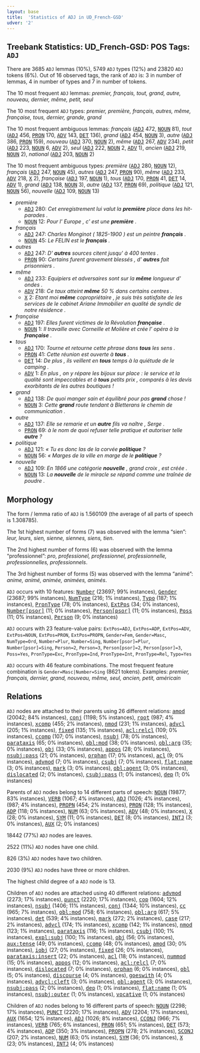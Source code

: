 ```yaml
---
layout: base
title:  'Statistics of ADJ in UD_French-GSD'
udver: '2'
---
```


## Treebank Statistics: UD_French-GSD: POS Tags: `ADJ`

There are 3685 `ADJ` lemmas (10%), 5749 `ADJ` types (12%) and 23820 `ADJ` tokens (6%).
Out of 16 observed tags, the rank of `ADJ` is: 3 in number of lemmas, 4 in number of types and 7 in number of tokens.

The 10 most frequent `ADJ` lemmas: <em>premier, français, tout, grand, autre, nouveau, dernier, même, petit, seul</em>

The 10 most frequent `ADJ` types:  <em>premier, première, français, autres, même, française, tous, dernier, grande, grand</em>

The 10 most frequent ambiguous lemmas: <em>français</em> (<tt><a href="fr_gsd-pos-ADJ.html">ADJ</a></tt> 472, <tt><a href="fr_gsd-pos-NOUN.html">NOUN</a></tt> 81), <em>tout</em> (<tt><a href="fr_gsd-pos-ADJ.html">ADJ</a></tt> 456, <tt><a href="fr_gsd-pos-PRON.html">PRON</a></tt> 170, <tt><a href="fr_gsd-pos-ADV.html">ADV</a></tt> 143, <tt><a href="fr_gsd-pos-DET.html">DET</a></tt> 136), <em>grand</em> (<tt><a href="fr_gsd-pos-ADJ.html">ADJ</a></tt> 454, <tt><a href="fr_gsd-pos-NOUN.html">NOUN</a></tt> 3), <em>autre</em> (<tt><a href="fr_gsd-pos-ADJ.html">ADJ</a></tt> 386, <tt><a href="fr_gsd-pos-PRON.html">PRON</a></tt> 159), <em>nouveau</em> (<tt><a href="fr_gsd-pos-ADJ.html">ADJ</a></tt> 370, <tt><a href="fr_gsd-pos-NOUN.html">NOUN</a></tt> 2), <em>même</em> (<tt><a href="fr_gsd-pos-ADJ.html">ADJ</a></tt> 267, <tt><a href="fr_gsd-pos-ADV.html">ADV</a></tt> 234), <em>petit</em> (<tt><a href="fr_gsd-pos-ADJ.html">ADJ</a></tt> 223, <tt><a href="fr_gsd-pos-NOUN.html">NOUN</a></tt> 6, <tt><a href="fr_gsd-pos-ADV.html">ADV</a></tt> 2), <em>seul</em> (<tt><a href="fr_gsd-pos-ADJ.html">ADJ</a></tt> 222, <tt><a href="fr_gsd-pos-NOUN.html">NOUN</a></tt> 2, <tt><a href="fr_gsd-pos-ADV.html">ADV</a></tt> 1), <em>ancien</em> (<tt><a href="fr_gsd-pos-ADJ.html">ADJ</a></tt> 219, <tt><a href="fr_gsd-pos-NOUN.html">NOUN</a></tt> 2), <em>national</em> (<tt><a href="fr_gsd-pos-ADJ.html">ADJ</a></tt> 203, <tt><a href="fr_gsd-pos-NOUN.html">NOUN</a></tt> 2)

The 10 most frequent ambiguous types:  <em>première</em> (<tt><a href="fr_gsd-pos-ADJ.html">ADJ</a></tt> 280, <tt><a href="fr_gsd-pos-NOUN.html">NOUN</a></tt> 12), <em>français</em> (<tt><a href="fr_gsd-pos-ADJ.html">ADJ</a></tt> 247, <tt><a href="fr_gsd-pos-NOUN.html">NOUN</a></tt> 45), <em>autres</em> (<tt><a href="fr_gsd-pos-ADJ.html">ADJ</a></tt> 247, <tt><a href="fr_gsd-pos-PRON.html">PRON</a></tt> 90), <em>même</em> (<tt><a href="fr_gsd-pos-ADJ.html">ADJ</a></tt> 233, <tt><a href="fr_gsd-pos-ADV.html">ADV</a></tt> 218, <tt><a href="fr_gsd-pos-X.html">X</a></tt> 2), <em>française</em> (<tt><a href="fr_gsd-pos-ADJ.html">ADJ</a></tt> 197, <tt><a href="fr_gsd-pos-NOUN.html">NOUN</a></tt> 1), <em>tous</em> (<tt><a href="fr_gsd-pos-ADJ.html">ADJ</a></tt> 170, <tt><a href="fr_gsd-pos-PRON.html">PRON</a></tt> 41, <tt><a href="fr_gsd-pos-DET.html">DET</a></tt> 14, <tt><a href="fr_gsd-pos-ADV.html">ADV</a></tt> 1), <em>grand</em> (<tt><a href="fr_gsd-pos-ADJ.html">ADJ</a></tt> 138, <tt><a href="fr_gsd-pos-NOUN.html">NOUN</a></tt> 3), <em>autre</em> (<tt><a href="fr_gsd-pos-ADJ.html">ADJ</a></tt> 137, <tt><a href="fr_gsd-pos-PRON.html">PRON</a></tt> 69), <em>politique</em> (<tt><a href="fr_gsd-pos-ADJ.html">ADJ</a></tt> 121, <tt><a href="fr_gsd-pos-NOUN.html">NOUN</a></tt> 56), <em>nouvelle</em> (<tt><a href="fr_gsd-pos-ADJ.html">ADJ</a></tt> 109, <tt><a href="fr_gsd-pos-NOUN.html">NOUN</a></tt> 13)


* <em>première</em>
  * <tt><a href="fr_gsd-pos-ADJ.html">ADJ</a></tt> 280: <em>Cet enregistrement lui valut la <b>première</b> place dans les hit-parades .</em>
  * <tt><a href="fr_gsd-pos-NOUN.html">NOUN</a></tt> 12: <em>Pour l' Europe , c' est une <b>première</b> .</em>
* <em>français</em>
  * <tt><a href="fr_gsd-pos-ADJ.html">ADJ</a></tt> 247: <em>Charles Monginot ( 1825-1900 ) est un peintre <b>français</b> .</em>
  * <tt><a href="fr_gsd-pos-NOUN.html">NOUN</a></tt> 45: <em>Le FELIN est le <b>français</b> .</em>
* <em>autres</em>
  * <tt><a href="fr_gsd-pos-ADJ.html">ADJ</a></tt> 247: <em>D' <b>autres</b> sources citent jusqu' à 400 tentes .</em>
  * <tt><a href="fr_gsd-pos-PRON.html">PRON</a></tt> 90: <em>Certains furent gravement blessés , d' <b>autres</b> fait prisonniers .</em>
* <em>même</em>
  * <tt><a href="fr_gsd-pos-ADJ.html">ADJ</a></tt> 233: <em>Equipiers et adversaires sont sur la <b>même</b> longueur d' ondes .</em>
  * <tt><a href="fr_gsd-pos-ADV.html">ADV</a></tt> 218: <em>Ce taux atteint <b>même</b> 50 % dans certains centres .</em>
  * <tt><a href="fr_gsd-pos-X.html">X</a></tt> 2: <em>Etant moi <b>même</b> copropriétaire , je suis très satisfaite de les services de le cabinet Ariane Immobilier en qualité de syndic de notre résidence .</em>
* <em>française</em>
  * <tt><a href="fr_gsd-pos-ADJ.html">ADJ</a></tt> 197: <em>Elles furent victimes de la Révolution <b>française</b> .</em>
  * <tt><a href="fr_gsd-pos-NOUN.html">NOUN</a></tt> 1: <em>Il travaille avec Corneille et Molière et crée l' opéra à la <b>française</b> .</em>
* <em>tous</em>
  * <tt><a href="fr_gsd-pos-ADJ.html">ADJ</a></tt> 170: <em>Tourne et retourne cette phrase dans <b>tous</b> les sens .</em>
  * <tt><a href="fr_gsd-pos-PRON.html">PRON</a></tt> 41: <em>Cette réunion est ouverte à <b>tous</b> .</em>
  * <tt><a href="fr_gsd-pos-DET.html">DET</a></tt> 14: <em>De plus , ils veillent en <b>tous</b> temps à la quiétude de le camping .</em>
  * <tt><a href="fr_gsd-pos-ADV.html">ADV</a></tt> 1: <em>En plus , on y répare les bijoux sur place : le service et la qualité sont impeccables et à <b>tous</b> petits prix , comparés à les devis exorbitants de les autres boutiques !</em>
* <em>grand</em>
  * <tt><a href="fr_gsd-pos-ADJ.html">ADJ</a></tt> 138: <em>De quoi manger sain et équilibré pour pas <b>grand</b> chose !</em>
  * <tt><a href="fr_gsd-pos-NOUN.html">NOUN</a></tt> 3: <em>Cette <b>grand</b> route tendant à Bletterans le chemin de communication .</em>
* <em>autre</em>
  * <tt><a href="fr_gsd-pos-ADJ.html">ADJ</a></tt> 137: <em>Elle se remarie et un <b>autre</b> fils va naître , Serge .</em>
  * <tt><a href="fr_gsd-pos-PRON.html">PRON</a></tt> 69: <em>à le nom de quoi refuser telle pratique et autoriser telle <b>autre</b> ?</em>
* <em>politique</em>
  * <tt><a href="fr_gsd-pos-ADJ.html">ADJ</a></tt> 121: <em>« Tu es donc las de la corvée <b>politique</b> ?</em>
  * <tt><a href="fr_gsd-pos-NOUN.html">NOUN</a></tt> 56: <em>« Marges de la ville en marge de le <b>politique</b> ?</em>
* <em>nouvelle</em>
  * <tt><a href="fr_gsd-pos-ADJ.html">ADJ</a></tt> 109: <em>En 1866 une catégorie <b>nouvelle</b> , grand croix , est créée .</em>
  * <tt><a href="fr_gsd-pos-NOUN.html">NOUN</a></tt> 13: <em>La <b>nouvelle</b> de le miracle se répand comme une traînée de poudre .</em>

## Morphology

The form / lemma ratio of `ADJ` is 1.560109 (the average of all parts of speech is 1.308785).

The 1st highest number of forms (7) was observed with the lemma “sien”: <em>leur, leurs, sien, sienne, siennes, siens, tien</em>.

The 2nd highest number of forms (6) was observed with the lemma “professionnel”: <em>pro, professionel, professionnel, professionnelle, professionnelles, professionnels</em>.

The 3rd highest number of forms (5) was observed with the lemma “animé”: <em>anime, animé, animée, animées, animés</em>.

`ADJ` occurs with 10 features: <tt><a href="fr_gsd-feat-Number.html">Number</a></tt> (23697; 99% instances), <tt><a href="fr_gsd-feat-Gender.html">Gender</a></tt> (23687; 99% instances), <tt><a href="fr_gsd-feat-NumType.html">NumType</a></tt> (216; 1% instances), <tt><a href="fr_gsd-feat-Typo.html">Typo</a></tt> (187; 1% instances), <tt><a href="fr_gsd-feat-PronType.html">PronType</a></tt> (78; 0% instances), <tt><a href="fr_gsd-feat-ExtPos.html">ExtPos</a></tt> (34; 0% instances), <tt><a href="fr_gsd-feat-Number-psor.html">Number[psor]</a></tt> (11; 0% instances), <tt><a href="fr_gsd-feat-Person-psor.html">Person[psor]</a></tt> (11; 0% instances), <tt><a href="fr_gsd-feat-Poss.html">Poss</a></tt> (11; 0% instances), <tt><a href="fr_gsd-feat-Person.html">Person</a></tt> (9; 0% instances)

`ADJ` occurs with 23 feature-value pairs: `ExtPos=ADJ`, `ExtPos=ADP`, `ExtPos=ADV`, `ExtPos=NOUN`, `ExtPos=PRON`, `ExtPos=PROPN`, `Gender=Fem`, `Gender=Masc`, `NumType=Ord`, `Number=Plur`, `Number=Sing`, `Number[psor]=Plur`, `Number[psor]=Sing`, `Person=2`, `Person=3`, `Person[psor]=2`, `Person[psor]=3`, `Poss=Yes`, `PronType=Exc`, `PronType=Ind`, `PronType=Int`, `PronType=Rel`, `Typo=Yes`

`ADJ` occurs with 46 feature combinations.
The most frequent feature combination is `Gender=Masc|Number=Sing` (8621 tokens).
Examples: <em>premier, français, dernier, grand, nouveau, même, seul, ancien, petit, américain</em>


## Relations

`ADJ` nodes are attached to their parents using 26 different relations: <tt><a href="fr_gsd-dep-amod.html">amod</a></tt> (20042; 84% instances), <tt><a href="fr_gsd-dep-conj.html">conj</a></tt> (1198; 5% instances), <tt><a href="fr_gsd-dep-root.html">root</a></tt> (987; 4% instances), <tt><a href="fr_gsd-dep-xcomp.html">xcomp</a></tt> (455; 2% instances), <tt><a href="fr_gsd-dep-nmod.html">nmod</a></tt> (231; 1% instances), <tt><a href="fr_gsd-dep-advcl.html">advcl</a></tt> (205; 1% instances), <tt><a href="fr_gsd-dep-fixed.html">fixed</a></tt> (135; 1% instances), <tt><a href="fr_gsd-dep-acl-relcl.html">acl:relcl</a></tt> (109; 0% instances), <tt><a href="fr_gsd-dep-ccomp.html">ccomp</a></tt> (107; 0% instances), <tt><a href="fr_gsd-dep-nsubj.html">nsubj</a></tt> (78; 0% instances), <tt><a href="fr_gsd-dep-parataxis.html">parataxis</a></tt> (65; 0% instances), <tt><a href="fr_gsd-dep-obl-mod.html">obl:mod</a></tt> (38; 0% instances), <tt><a href="fr_gsd-dep-obl-arg.html">obl:arg</a></tt> (35; 0% instances), <tt><a href="fr_gsd-dep-obj.html">obj</a></tt> (33; 0% instances), <tt><a href="fr_gsd-dep-appos.html">appos</a></tt> (28; 0% instances), <tt><a href="fr_gsd-dep-nsubj-pass.html">nsubj:pass</a></tt> (21; 0% instances), <tt><a href="fr_gsd-dep-orphan.html">orphan</a></tt> (17; 0% instances), <tt><a href="fr_gsd-dep-acl.html">acl</a></tt> (9; 0% instances), <tt><a href="fr_gsd-dep-advmod.html">advmod</a></tt> (7; 0% instances), <tt><a href="fr_gsd-dep-csubj.html">csubj</a></tt> (7; 0% instances), <tt><a href="fr_gsd-dep-flat-name.html">flat:name</a></tt> (3; 0% instances), <tt><a href="fr_gsd-dep-mark.html">mark</a></tt> (3; 0% instances), <tt><a href="fr_gsd-dep-obl-agent.html">obl:agent</a></tt> (3; 0% instances), <tt><a href="fr_gsd-dep-dislocated.html">dislocated</a></tt> (2; 0% instances), <tt><a href="fr_gsd-dep-csubj-pass.html">csubj:pass</a></tt> (1; 0% instances), <tt><a href="fr_gsd-dep-dep.html">dep</a></tt> (1; 0% instances)

Parents of `ADJ` nodes belong to 14 different parts of speech: <tt><a href="fr_gsd-pos-NOUN.html">NOUN</a></tt> (19877; 83% instances), <tt><a href="fr_gsd-pos-VERB.html">VERB</a></tt> (1067; 4% instances), <tt><a href="fr_gsd-pos-ADJ.html">ADJ</a></tt> (1026; 4% instances),  (987; 4% instances), <tt><a href="fr_gsd-pos-PROPN.html">PROPN</a></tt> (454; 2% instances), <tt><a href="fr_gsd-pos-PRON.html">PRON</a></tt> (128; 1% instances), <tt><a href="fr_gsd-pos-ADP.html">ADP</a></tt> (118; 0% instances), <tt><a href="fr_gsd-pos-NUM.html">NUM</a></tt> (63; 0% instances), <tt><a href="fr_gsd-pos-ADV.html">ADV</a></tt> (48; 0% instances), <tt><a href="fr_gsd-pos-X.html">X</a></tt> (28; 0% instances), <tt><a href="fr_gsd-pos-SYM.html">SYM</a></tt> (11; 0% instances), <tt><a href="fr_gsd-pos-DET.html">DET</a></tt> (8; 0% instances), <tt><a href="fr_gsd-pos-INTJ.html">INTJ</a></tt> (3; 0% instances), <tt><a href="fr_gsd-pos-AUX.html">AUX</a></tt> (2; 0% instances)

18442 (77%) `ADJ` nodes are leaves.

2522 (11%) `ADJ` nodes have one child.

826 (3%) `ADJ` nodes have two children.

2030 (9%) `ADJ` nodes have three or more children.

The highest child degree of a `ADJ` node is 13.

Children of `ADJ` nodes are attached using 40 different relations: <tt><a href="fr_gsd-dep-advmod.html">advmod</a></tt> (2273; 17% instances), <tt><a href="fr_gsd-dep-punct.html">punct</a></tt> (2220; 17% instances), <tt><a href="fr_gsd-dep-cop.html">cop</a></tt> (1604; 12% instances), <tt><a href="fr_gsd-dep-nsubj.html">nsubj</a></tt> (1406; 11% instances), <tt><a href="fr_gsd-dep-conj.html">conj</a></tt> (1344; 10% instances), <tt><a href="fr_gsd-dep-cc.html">cc</a></tt> (965; 7% instances), <tt><a href="fr_gsd-dep-obl-mod.html">obl:mod</a></tt> (758; 6% instances), <tt><a href="fr_gsd-dep-obl-arg.html">obl:arg</a></tt> (617; 5% instances), <tt><a href="fr_gsd-dep-det.html">det</a></tt> (539; 4% instances), <tt><a href="fr_gsd-dep-mark.html">mark</a></tt> (272; 2% instances), <tt><a href="fr_gsd-dep-case.html">case</a></tt> (217; 2% instances), <tt><a href="fr_gsd-dep-advcl.html">advcl</a></tt> (174; 1% instances), <tt><a href="fr_gsd-dep-xcomp.html">xcomp</a></tt> (142; 1% instances), <tt><a href="fr_gsd-dep-nmod.html">nmod</a></tt> (123; 1% instances), <tt><a href="fr_gsd-dep-parataxis.html">parataxis</a></tt> (116; 1% instances), <tt><a href="fr_gsd-dep-csubj.html">csubj</a></tt> (100; 1% instances), <tt><a href="fr_gsd-dep-expl-subj.html">expl:subj</a></tt> (100; 1% instances), <tt><a href="fr_gsd-dep-obj.html">obj</a></tt> (56; 0% instances), <tt><a href="fr_gsd-dep-aux-tense.html">aux:tense</a></tt> (49; 0% instances), <tt><a href="fr_gsd-dep-ccomp.html">ccomp</a></tt> (48; 0% instances), <tt><a href="fr_gsd-dep-amod.html">amod</a></tt> (30; 0% instances), <tt><a href="fr_gsd-dep-iobj.html">iobj</a></tt> (27; 0% instances), <tt><a href="fr_gsd-dep-fixed.html">fixed</a></tt> (26; 0% instances), <tt><a href="fr_gsd-dep-parataxis-insert.html">parataxis:insert</a></tt> (22; 0% instances), <tt><a href="fr_gsd-dep-acl.html">acl</a></tt> (18; 0% instances), <tt><a href="fr_gsd-dep-nummod.html">nummod</a></tt> (15; 0% instances), <tt><a href="fr_gsd-dep-appos.html">appos</a></tt> (12; 0% instances), <tt><a href="fr_gsd-dep-acl-relcl.html">acl:relcl</a></tt> (7; 0% instances), <tt><a href="fr_gsd-dep-dislocated.html">dislocated</a></tt> (7; 0% instances), <tt><a href="fr_gsd-dep-orphan.html">orphan</a></tt> (6; 0% instances), <tt><a href="fr_gsd-dep-obl.html">obl</a></tt> (5; 0% instances), <tt><a href="fr_gsd-dep-discourse.html">discourse</a></tt> (4; 0% instances), <tt><a href="fr_gsd-dep-goeswith.html">goeswith</a></tt> (4; 0% instances), <tt><a href="fr_gsd-dep-advcl-cleft.html">advcl:cleft</a></tt> (3; 0% instances), <tt><a href="fr_gsd-dep-obl-agent.html">obl:agent</a></tt> (3; 0% instances), <tt><a href="fr_gsd-dep-nsubj-pass.html">nsubj:pass</a></tt> (2; 0% instances), <tt><a href="fr_gsd-dep-dep.html">dep</a></tt> (1; 0% instances), <tt><a href="fr_gsd-dep-flat-name.html">flat:name</a></tt> (1; 0% instances), <tt><a href="fr_gsd-dep-nsubj-outer.html">nsubj:outer</a></tt> (1; 0% instances), <tt><a href="fr_gsd-dep-vocative.html">vocative</a></tt> (1; 0% instances)

Children of `ADJ` nodes belong to 16 different parts of speech: <tt><a href="fr_gsd-pos-NOUN.html">NOUN</a></tt> (2298; 17% instances), <tt><a href="fr_gsd-pos-PUNCT.html">PUNCT</a></tt> (2220; 17% instances), <tt><a href="fr_gsd-pos-ADV.html">ADV</a></tt> (2204; 17% instances), <tt><a href="fr_gsd-pos-AUX.html">AUX</a></tt> (1654; 12% instances), <tt><a href="fr_gsd-pos-ADJ.html">ADJ</a></tt> (1026; 8% instances), <tt><a href="fr_gsd-pos-CCONJ.html">CCONJ</a></tt> (966; 7% instances), <tt><a href="fr_gsd-pos-VERB.html">VERB</a></tt> (765; 6% instances), <tt><a href="fr_gsd-pos-PRON.html">PRON</a></tt> (651; 5% instances), <tt><a href="fr_gsd-pos-DET.html">DET</a></tt> (573; 4% instances), <tt><a href="fr_gsd-pos-ADP.html">ADP</a></tt> (350; 3% instances), <tt><a href="fr_gsd-pos-PROPN.html">PROPN</a></tt> (278; 2% instances), <tt><a href="fr_gsd-pos-SCONJ.html">SCONJ</a></tt> (207; 2% instances), <tt><a href="fr_gsd-pos-NUM.html">NUM</a></tt> (63; 0% instances), <tt><a href="fr_gsd-pos-SYM.html">SYM</a></tt> (36; 0% instances), <tt><a href="fr_gsd-pos-X.html">X</a></tt> (23; 0% instances), <tt><a href="fr_gsd-pos-INTJ.html">INTJ</a></tt> (4; 0% instances)

